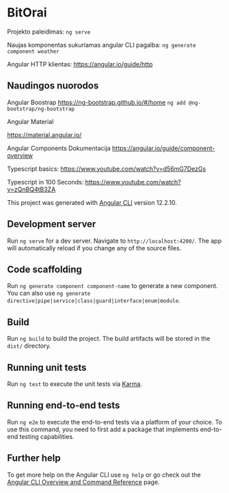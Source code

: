 # BitOrai

Projekto paleidimas:
`ng serve`

Naujas komponentas sukuriamas angular CLI pagalba:
`ng generate component weather`

Angular HTTP klientas:
https://angular.io/guide/http

## Naudingos nuorodos

Angular Boostrap
https://ng-bootstrap.github.io/#/home `ng add @ng-bootstrap/ng-bootstrap`

Angular Material  

https://material.angular.io/

Angular Components Dokumentacija
https://angular.io/guide/component-overview

Typescript basics: https://www.youtube.com/watch?v=d56mG7DezGs

Typescript in 100 Seconds: https://www.youtube.com/watch?v=zQnBQ4tB3ZA






This project was generated with [Angular CLI](https://github.com/angular/angular-cli) version 12.2.10.

## Development server

Run `ng serve` for a dev server. Navigate to `http://localhost:4200/`. The app will automatically reload if you change any of the source files.

## Code scaffolding

Run `ng generate component component-name` to generate a new component. You can also use `ng generate directive|pipe|service|class|guard|interface|enum|module`.

## Build

Run `ng build` to build the project. The build artifacts will be stored in the `dist/` directory.

## Running unit tests

Run `ng test` to execute the unit tests via [Karma](https://karma-runner.github.io).

## Running end-to-end tests

Run `ng e2e` to execute the end-to-end tests via a platform of your choice. To use this command, you need to first add a package that implements end-to-end testing capabilities.

## Further help

To get more help on the Angular CLI use `ng help` or go check out the [Angular CLI Overview and Command Reference](https://angular.io/cli) page.
